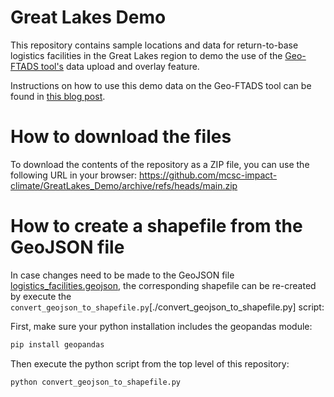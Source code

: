 # Great Lakes Demo
This repository contains sample locations and data for return-to-base logistics facilities in the Great Lakes region to demo the use of the [Geo-FTADS tool's](https://danikam16.wixsite.com/mysite/post/accessing-and-using-the-mcsc-s-interactive-geospatial-decision-support-tool-for-trucking-fleet-decar) data upload and overlay feature. 

Instructions on how to use this demo data on the Geo-FTADS tool can be found in [this blog post](zzz).

# How to download the files

To download the contents of the repository as a ZIP file, you can use the following URL in your browser: https://github.com/mcsc-impact-climate/GreatLakes_Demo/archive/refs/heads/main.zip 

# How to create a shapefile from the GeoJSON file

In case changes need to be made to the GeoJSON file [logistics_facilities.geojson](./GeoJSON/logistics_facilities.geojson), the corresponding shapefile can be re-created by execute the `convert_geojson_to_shapefile.py`[./convert_geojson_to_shapefile.py] script:

First, make sure your python installation includes the geopandas module:

```bash
pip install geopandas
```

Then execute the python script from the top level of this repository:

```bash
python convert_geojson_to_shapefile.py 
```
